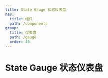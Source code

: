 ```yaml
---
title: State Gauge 状态仪表盘
nav:
  title: 组件
  path: /components
group:
  title: 仪表盘
  path: /gauge
  order: 40
---
```


# State Gauge 状态仪表盘

<code src="./.demos/state.tsx"></code>
